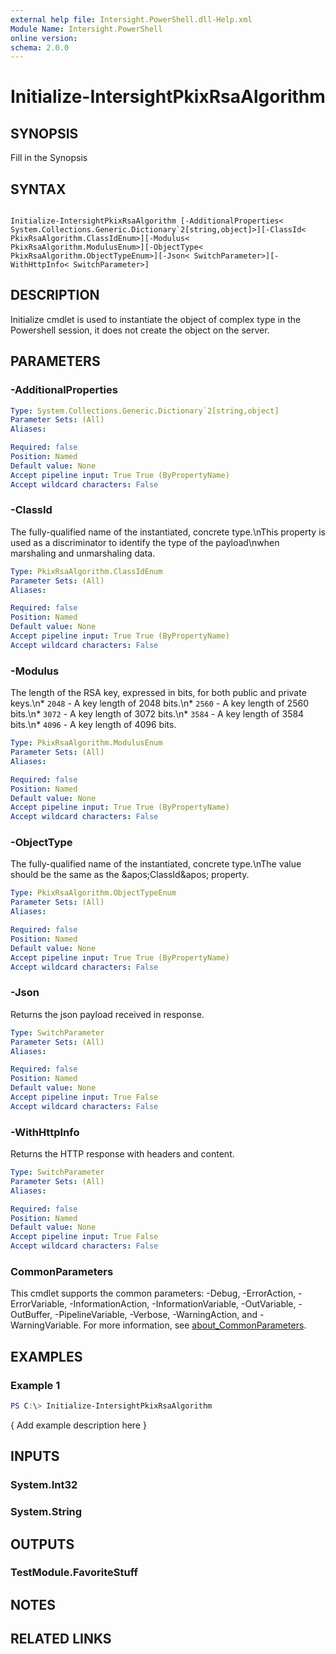 ```yaml
---
external help file: Intersight.PowerShell.dll-Help.xml
Module Name: Intersight.PowerShell
online version:
schema: 2.0.0
---
```


# Initialize-IntersightPkixRsaAlgorithm

## SYNOPSIS
Fill in the Synopsis

## SYNTAX

```

Initialize-IntersightPkixRsaAlgorithm [-AdditionalProperties< System.Collections.Generic.Dictionary`2[string,object]>][-ClassId< PkixRsaAlgorithm.ClassIdEnum>][-Modulus< PkixRsaAlgorithm.ModulusEnum>][-ObjectType< PkixRsaAlgorithm.ObjectTypeEnum>][-Json< SwitchParameter>][-WithHttpInfo< SwitchParameter>]

```

## DESCRIPTION

Initialize cmdlet is used to instantiate the object of complex type in the Powershell session, it does not create the object on the server.

## PARAMETERS

### -AdditionalProperties


```yaml
Type: System.Collections.Generic.Dictionary`2[string,object]
Parameter Sets: (All)
Aliases:

Required: false
Position: Named
Default value: None
Accept pipeline input: True True (ByPropertyName)
Accept wildcard characters: False
```

### -ClassId
The fully-qualified name of the instantiated, concrete type.\nThis property is used as a discriminator to identify the type of the payload\nwhen marshaling and unmarshaling data.

```yaml
Type: PkixRsaAlgorithm.ClassIdEnum
Parameter Sets: (All)
Aliases:

Required: false
Position: Named
Default value: None
Accept pipeline input: True True (ByPropertyName)
Accept wildcard characters: False
```

### -Modulus
The length of the RSA key, expressed in bits, for both public and private keys.\n* `2048` - A key length of 2048 bits.\n* `2560` - A key length of 2560 bits.\n* `3072` - A key length of 3072 bits.\n* `3584` - A key length of 3584 bits.\n* `4096` - A key length of 4096 bits.

```yaml
Type: PkixRsaAlgorithm.ModulusEnum
Parameter Sets: (All)
Aliases:

Required: false
Position: Named
Default value: None
Accept pipeline input: True True (ByPropertyName)
Accept wildcard characters: False
```

### -ObjectType
The fully-qualified name of the instantiated, concrete type.\nThe value should be the same as the &amp;apos;ClassId&amp;apos; property.

```yaml
Type: PkixRsaAlgorithm.ObjectTypeEnum
Parameter Sets: (All)
Aliases:

Required: false
Position: Named
Default value: None
Accept pipeline input: True True (ByPropertyName)
Accept wildcard characters: False
```

### -Json
Returns the json payload received in response.

```yaml
Type: SwitchParameter
Parameter Sets: (All)
Aliases:

Required: false
Position: Named
Default value: None
Accept pipeline input: True False
Accept wildcard characters: False
```

### -WithHttpInfo
Returns the HTTP response with headers and content.

```yaml
Type: SwitchParameter
Parameter Sets: (All)
Aliases:

Required: false
Position: Named
Default value: None
Accept pipeline input: True False
Accept wildcard characters: False
```


### CommonParameters
This cmdlet supports the common parameters: -Debug, -ErrorAction, -ErrorVariable, -InformationAction, -InformationVariable, -OutVariable, -OutBuffer, -PipelineVariable, -Verbose, -WarningAction, and -WarningVariable. For more information, see [about_CommonParameters](http://go.microsoft.com/fwlink/?LinkID=113216).

## EXAMPLES

### Example 1
```powershell
PS C:\> Initialize-IntersightPkixRsaAlgorithm
```

{ Add example description here }

## INPUTS

### System.Int32

### System.String

## OUTPUTS

### TestModule.FavoriteStuff

## NOTES

## RELATED LINKS
